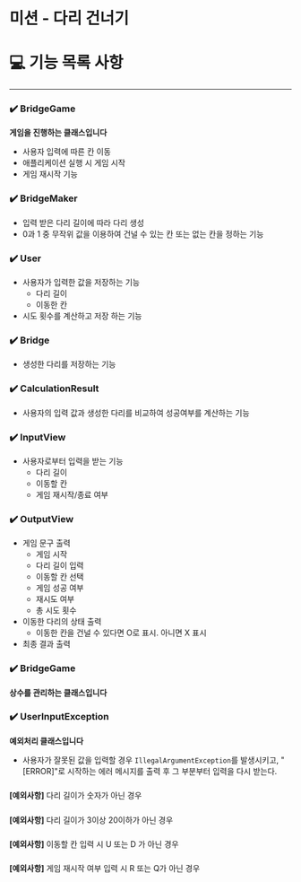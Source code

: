 # 미션 - 다리 건너기

# 💻 기능 목록 사항

<hr>


### ✔️ BridgeGame

**게임을 진행하는 클래스입니다**

- 사용자 입력에 따른 칸 이동
- 애플리케이션 실행 시 게임 시작
- 게임 재시작 기능

###
### ✔️ BridgeMaker

- 입력 받은 다리 길이에 따라 다리 생성
- 0과 1 중 무작위 값을 이용하여 건널 수 있는 칸 또는 없는 칸을 정하는 기능

###
### ✔️ User

- 사용자가 입력한 값을 저장하는 기능
  - 다리 길이
  - 이동한 칸
- 시도 횟수를 계산하고 저장 하는 기능

###
### ✔️ Bridge

- 생성한 다리를 저장하는 기능

###
### ✔️ CalculationResult

- 사용자의 입력 값과 생성한 다리를 비교하여 성공여부를 계산하는 기능

###
### ✔️ InputView

- 사용자로부터 입력을 받는 기능
  - 다리 길이
  - 이동할 칸
  - 게임 재시작/종료 여부

###
### ✔️ OutputView

- 게임 문구 출력
    - 게임 시작
    - 다리 길이 입력
    - 이동할 칸 선택
    - 게임 성공 여부
    - 재시도 여부
    - 총 시도 횟수
- 이동한 다리의 상태 출력
  - 이동한 칸을 건널 수 있다면 O로 표시. 아니면 X 표시
- 최종 결과 출력

###
### ✔️ BridgeGame

**상수를 관리하는 클래스입니다**


###
### ✔️ UserInputException
**예외처리 클래스입니다**

- 사용자가 잘못된 값을 입력할 경우 `IllegalArgumentException`를 발생시키고, "[ERROR]"로 시작하는 에러 메시지를 출력 후 그 부분부터 입력을 다시 받는다.
#####
**[예외사항]** 다리 길이가 숫자가 아닌 경우
#####
**[예외사항]** 다리 길이가 3이상 20이하가 아닌 경우
#####
**[예외사항]** 이동할 칸 입력 시 U 또는 D 가 아닌 경우
#####
**[예외사항]** 게임 재시작 여부 입력 시 R 또는 Q가 아닌 경우
